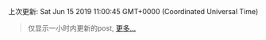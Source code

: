 
  
 上次更新: Sat Jun 15 2019 11:00:45 GMT+0000 (Coordinated Universal Time) 

 > 仅显示一小时内更新的post, [更多...](screenshots/)
  